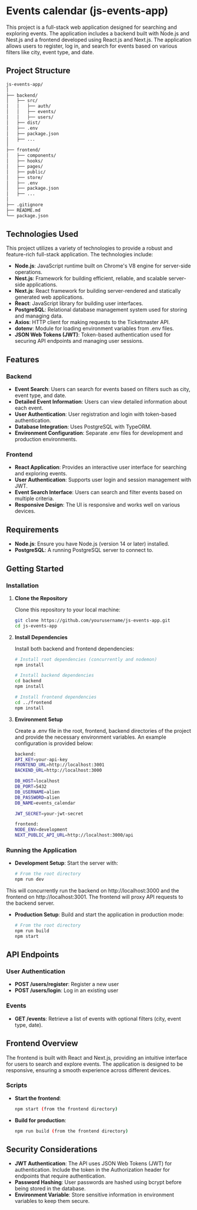 # Events calendar (js-events-app)

This project is a full-stack web application designed for searching and exploring events. The application includes a backend built with Node.js and Nest.js and a frontend developed using React.js and Next.js. The application allows users to register, log in, and search for events based on various filters like city, event type, and date.

## Project Structure

```bash
js-events-app/
│
├── backend/
│   ├── src/
│   │   ├── auth/
│   │   ├── events/
│   │   ├── users/
│   ├── dist/
│   ├── .env
│   ├── package.json
│   ├── ...
│
├── frontend/
│   ├── components/
│   ├── hooks/
│   ├── pages/
│   ├── public/
│   ├── store/
│   ├── .env
│   ├── package.json
│   ├── ...
│
├── .gitignore
├── README.md
└── package.json
```

## Technologies Used
This project utilizes a variety of technologies to provide a robust and feature-rich full-stack application. The technologies include:

- **Node.js**: JavaScript runtime built on Chrome's V8 engine for server-side operations.
- **Nest.js**: Framework for building efficient, reliable, and scalable server-side applications.
- **Next.js**: React framework for building server-rendered and statically generated web applications.
- **React**: JavaScript library for building user interfaces.
- **PostgreSQL**: Relational database management system used for storing and managing data.
- **Axios**: HTTP client for making requests to the Ticketmaster API.
- **dotenv**: Module for loading environment variables from .env files.
- **JSON Web Tokens (JWT)**: Token-based authentication used for securing API endpoints and managing user sessions.

## Features

### Backend

- **Event Search**: Users can search for events based on filters such as city, event type, and date.
- **Detailed Event Information**: Users can view detailed information about each event.
- **User Authentication**: User registration and login with token-based authentication.
- **Database Integration**: Uses PostgreSQL with TypeORM.
- **Environment Configuration**: Separate .env files for development and production environments.

### Frontend

- **React Application**: Provides an interactive user interface for searching and exploring events.
- **User Authentication**: Supports user login and session management with JWT.
- **Event Search Interface**: Users can search and filter events based on multiple criteria.
- **Responsive Design**: The UI is responsive and works well on various devices.

## Requirements

- **Node.js**: Ensure you have Node.js (version 14 or later) installed.
- **PostgreSQL**: A running PostgreSQL server to connect to.

## Getting Started

### Installation

1. **Clone the Repository**

   Clone this repository to your local machine:

   ```bash
   git clone https://github.com/yourusername/js-events-app.git
   cd js-events-app
   ```

2. **Install Dependencies**

   Install both backend and frontend dependencies:

   ```bash
   # Install root dependencies (concurrently and nodemon)
   npm install

   # Install backend dependencies
   cd backend
   npm install

   # Install frontend dependencies
   cd ../frontend
   npm install
   ```

3. **Environment Setup**

   Create a .env file in the root, frontend, backend directories of the project and provide the necessary environment variables. An example configuration is provided below:

   ```bash
   backend:
   API_KEY=your-api-key
   FRONTEND_URL=http://localhost:3001
   BACKEND_URL=http://localhost:3000

   DB_HOST=localhost
   DB_PORT=5432
   DB_USERNAME=alien
   DB_PASSWORD=alien
   DB_NAME=events_calendar

   JWT_SECRET=your-jwt-secret

   frontend:
   NODE_ENV=development
   NEXT_PUBLIC_API_URL=http://localhost:3000/api
   ```

### Running the Application

- **Development Setup**:
  Start the server with:

   ```bash
   # From the root directory
   npm run dev
   ```

This will concurrently run the backend on http://localhost:3000 and the frontend on http://localhost:3001. The frontend will proxy API requests to the backend server.

- **Production Setup**: Build and start the application in production mode:

   ```bash
   # From the root directory
   npm run build
   npm start
   ```

## API Endpoints

### User Authentication

- **POST /users/register**: Register a new user
- **POST /users/login**: Log in an existing user

### Events

- **GET /events**: Retrieve a list of events with optional filters (city, event type, date).

## Frontend Overview

The frontend is built with React and Next.js, providing an intuitive interface for users to search and explore events. The application is designed to be responsive, ensuring a smooth experience across different devices.

### Scripts

- **Start the frontend**:
   ```bash
   npm start (from the frontend directory)
   ```
- **Build for production**:
   ```bash
   npm run build (from the frontend directory)
   ```

## Security Considerations

- **JWT Authentication**: The API uses JSON Web Tokens (JWT) for authentication. Include the token in the Authorization header for endpoints that require authentication.
- **Password Hashing**: User passwords are hashed using bcrypt before being stored in the database.
- **Environment Variable**: Store sensitive information in environment variables to keep them secure.
